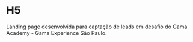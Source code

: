 # H5
Landing page desenvolvida para captação de leads em desafio do Gama Academy - Gama Experience São Paulo. 
